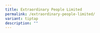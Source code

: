 ```yaml
---
title: Extraordinary People Limited
permalink: /extraordinary-people-limited/
variant: tiptap
description: ""
---
```

<p></p>